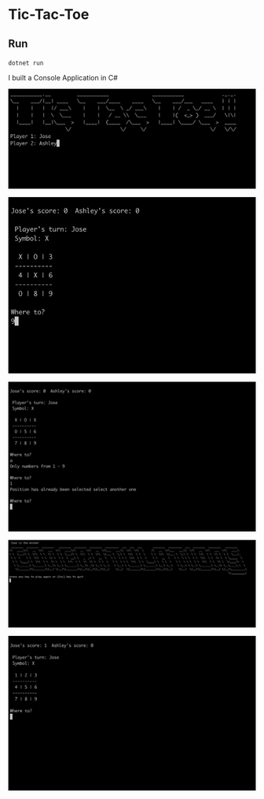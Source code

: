 # Tic-Tac-Toe

## Run

`dotnet run`

I built a Console Application in C#

![Application](images/1.png)

![Application](images/2.png)

![Application](images/3.png)

![Application](images/4.png)

![Application](images/5.png)

